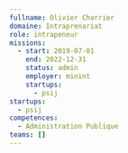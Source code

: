 ```yaml
---
fullname: Olivier Charrier
domaine: Intraprenariat
role: intrapeneur
missions:
  - start: 2019-07-01
    end: 2022-12-31
    status: admin
    employer: minint
    startups:
      - psij
startups:
  - psij
competences:
  - Administration Publique
teams: []
---
```

